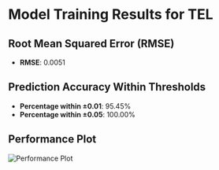 # Model Training Results for TEL

## Root Mean Squared Error (RMSE)
- **RMSE**: 0.0051

## Prediction Accuracy Within Thresholds
- **Percentage within ±0.01**: 95.45%
- **Percentage within ±0.05**: 100.00%

## Performance Plot
![Performance Plot](../imgs/TEL.png)
